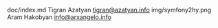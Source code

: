 doc/index.md  Tigran Azatyan  tigran@azatyan.info
img/symfony2hy.png Aram Hakobyan  info@arxangelo.info